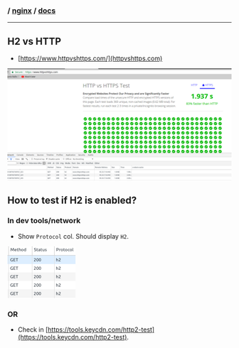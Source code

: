### / [nginx](./../) / [docs](./)

-----------------------------------------------------------------------------------

## H2 vs HTTP
* [https://www.httpvshttps.com/](httpvshttps.com)

![image](resources/images/h2vshttp.png)

## How to test if H2 is enabled?

### In dev tools/network
* Show `Protocol` col. Should display `H2`.

![image](resources/images/h2.png)

### OR 
* Check in [https://tools.keycdn.com/http2-test](https://tools.keycdn.com/http2-test).
